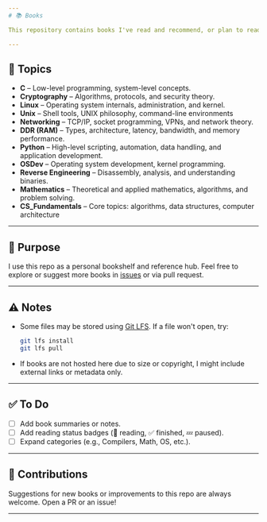 ```yaml
---
# 📚 Books

This repository contains books I've read and recommend, or plan to read in the future. They're organized by topic for easy browsing.

---
```


## 📁 Topics

- **C** – Low-level programming, system-level concepts.
- **Cryptography** – Algorithms, protocols, and security theory.
- **Linux** – Operating system internals, administration, and kernel.
- **Unix** – Shell tools, UNIX philosophy, command-line environments
- **Networking** – TCP/IP, socket programming, VPNs, and network theory.
- **DDR (RAM)** – Types, architecture, latency, bandwidth, and memory performance.
- **Python** – High-level scripting, automation, data handling, and application development.
- **OSDev** – Operating system development, kernel programming.
- **Reverse Engineering** – Disassembly, analysis, and understanding binaries.
- **Mathematics** – Theoretical and applied mathematics, algorithms, and problem solving.
- **CS_Fundamentals** – Core topics: algorithms, data structures, computer architecture

---

## 📌 Purpose

I use this repo as a personal bookshelf and reference hub. Feel free to explore or suggest more books in [issues](https://github.com/Gurjaka/Books/issues) or via pull request.

---

## ⚠️ Notes

- Some files may be stored using [Git LFS](https://git-lfs.github.com/). If a file won't open, try:
  ```bash
  git lfs install
  git lfs pull
  ```
- If books are not hosted here due to size or copyright, I might include external links or metadata only.

---

## ✅ To Do

- [ ] Add book summaries or notes.
- [ ] Add reading status badges (📖 reading, ✅ finished, 💤 paused).
- [ ] Expand categories (e.g., Compilers, Math, OS, etc.).

---

## 🤝 Contributions

Suggestions for new books or improvements to this repo are always welcome. Open a PR or an issue!

---

